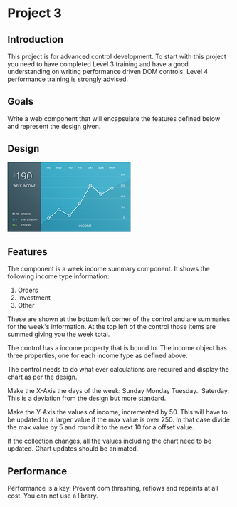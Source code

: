 # Project 3

## Introduction
This project is for advanced control development.
To start with this project you need to have completed Level 3 training and have a good understanding on writing performance driven DOM controls.
Level 4 performance training is strongly advised.

## Goals
Write a web component that will encapsulate the features defined below and represent the design given.

## Design
![alt tag](../Images/component.jpg)

## Features
The component is a week income summary component.
It shows the following income type information:

1. Orders
2. Investment
3. Other

These are shown at the bottom left corner of the control and are summaries for the week's information.
At the top left of the control those items are summed giving you the week total.

The control has a income property that is bound to.
The income object has three properties, one for each income type as defined above.

The control needs to do what ever calculations are required and display the chart as per the design.

Make the X-Axis the days of the week:
Sunday Monday Tuesday.. Saterday.
This is a deviation from the design but more standard.

Make the Y-Axis the values of income, incremented by 50.
This will have to be updated to a larger value if the max value is over 250.
In that case divide the max value by 5 and round it to the next 10 for a offset value.

If the collection changes, all the values including the chart need to be updated.
Chart updates should be animated.

## Performance
Performance is a key.
Prevent dom thrashing, reflows and repaints at all cost.
You can not use a library.